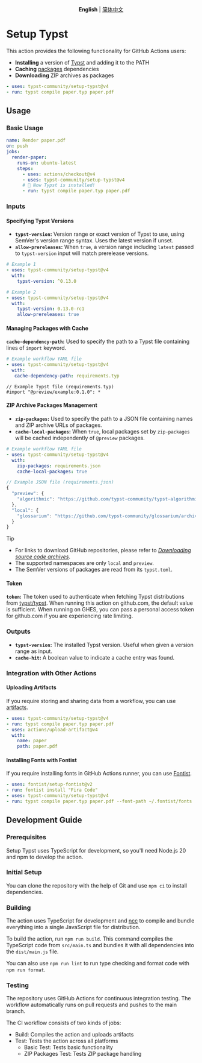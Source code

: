 <p align=center>
  <b>English</b> | <a href="https://github.com/typst-community/setup-typst/blob/main/README_zh-Hans-CN.md" hreflang="zh-Hans-CN" lang="zh-Hans-CN">简体中文</a>
</p>

# Setup Typst

This action provides the following functionality for GitHub Actions users:
- **Installing** a version of [Typst] and adding it to the PATH
- **Caching** [packages] dependencies
- **Downloading** ZIP archives as packages

```yaml
- uses: typst-community/setup-typst@v4
- run: typst compile paper.typ paper.pdf
```

## Usage

### Basic Usage

```yaml
name: Render paper.pdf
on: push
jobs:
  render-paper:
    runs-on: ubuntu-latest
    steps:
      - uses: actions/checkout@v4
      - uses: typst-community/setup-typst@v4
      # 🎉 Now Typst is installed!
      - run: typst compile paper.typ paper.pdf
```

### Inputs

#### Specifying Typst Versions

- **`typst-version`:** Version range or exact version of Typst to use, using SemVer's version range syntax. Uses the latest version if unset.
- **`allow-prereleases`:** When `true`, a version range including `latest` passed to `typst-version` input will match prerelease versions.

```yaml
# Example 1
- uses: typst-community/setup-typst@v4
  with:
    typst-version: ^0.13.0

# Example 2
- uses: typst-community/setup-typst@v4
  with:
    typst-version: 0.13.0-rc1
    allow-prereleases: true
```

#### Managing Packages with Cache

**`cache-dependency-path`:** Used to specify the path to a Typst file containing lines of `import` keyword.

```yaml
# Example workflow YAML file
- uses: typst-community/setup-typst@v4
  with:
   cache-dependency-path: requirements.typ
```

```typst
// Example Typst file (requirements.typ)
#import "@preview/example:0.1.0": *
```

#### ZIP Archive Packages Management

- **`zip-packages`:** Used to specify the path to a JSON file containing names and ZIP archive URLs of packages.
- **`cache-local-packages`:** When `true`, local packages set by `zip-packages` will be cached independently of `@preview` packages.

```yaml
# Example workflow YAML file
- uses: typst-community/setup-typst@v4
  with:
    zip-packages: requirements.json
    cache-local-packages: true
```

```js
// Example JSON file (requirements.json)
{
  "preview": {
    "algorithmic": "https://github.com/typst-community/typst-algorithmic/archive/refs/tags/v1.0.0.zip"
  },
  "local": {
    "glossarium": "https://github.com/typst-community/glossarium/archive/refs/tags/v0.5.7.zip"
  }
}
```

> [!TIP]
> - For links to download GitHub repositories, please refer to [_Downloading source code archives_].
> - The supported namespaces are only `local` and `preview`.
> - The SemVer versions of packages are read from its `typst.toml`.

#### Token

**`token`:** The token used to authenticate when fetching Typst distributions from [typst/typst]. When running this action on github.com, the default value is sufficient. When running on GHES, you can pass a personal access token for github.com if you are experiencing rate limiting.

### Outputs

- **`typst-version`:** The installed Typst version. Useful when given a version range as input.
- **`cache-hit`:** A boolean value to indicate a cache entry was found.

### Integration with Other Actions

#### Uploading Artifacts

If you require storing and sharing data from a workflow, you can use [artifacts].

```yaml
- uses: typst-community/setup-typst@v4
- run: typst compile paper.typ paper.pdf
- uses: actions/upload-artifact@v4
  with:
    name: paper
    path: paper.pdf
```

#### Installing Fonts with Fontist

If you require installing fonts in GitHub Actions runner, you can use [Fontist].

```yaml
- uses: fontist/setup-fontist@v2
- run: fontist install "Fira Code"
- uses: typst-community/setup-typst@v4
- run: typst compile paper.typ paper.pdf --font-path ~/.fontist/fonts
```

## Development Guide

### Prerequisites

Setup Typst uses TypeScript for development, so you'll need Node.js 20 and npm to develop the action.

### Initial Setup

You can clone the repository with the help of Git and use `npm ci` to install dependencies.

### Building

The action uses TypeScript for development and [ncc] to compile and bundle everything into a single JavaScript file for distribution.

To build the action, run `npm run build`. This command compiles the TypeScript code from `src/main.ts` and bundles it with all dependencies into the `dist/main.js` file.

You can also use `npm run lint` to run type checking and format code with `npm run format`.

### Testing

The repository uses GitHub Actions for continuous integration testing. The workflow automatically runs on pull requests and pushes to the main branch.

The CI workflow consists of two kinds of jobs:
- Build: Compiles the action and uploads artifacts
- Test: Tests the action across all platforms
  - Basic Test: Tests basic functionality
  - ZIP Packages Test: Tests ZIP package handling

[Typst]: https://typst.app/
[typst/typst]: https://github.com/typst/typst
[packages]: https://github.com/typst/packages
[_Downloading source code archives_]: https://docs.github.com/en/repositories/working-with-files/using-files/downloading-source-code-archives
[artifacts]: https://docs.github.com/en/actions/writing-workflows/choosing-what-your-workflow-does/storing-and-sharing-data-from-a-workflow
[Fontist]: https://www.fontist.org/
[ncc]: https://github.com/vercel/ncc
